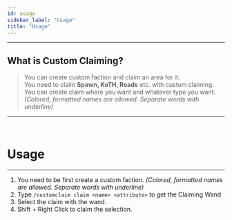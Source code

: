 ```yaml
---
id: usage
sidebar_label: "Usage"
title: "Usage"
---
```


***

##  What is Custom Claiming?
> You can create custom faction and claim an area for it.<br/>
> You need to claim **Spawn, KoTH, Roads** etc. with custom claiming. <br/>
> You can create claim where you want and whatever type you want.
> *(Colored, formatted names are allowed. Separate words with underline)*

***

<br/>

# Usage

***

1. You need to be first create a custom faction. *(Colored, formatted names are allowed. Separate words with underline)*
2. Type `/customclaim claim <name> <attribute>` to get the Claiming Wand
3. Select the claim with the wand.
4. Shift + Right Click to claim the selection.